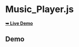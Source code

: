 # Music_Player.js

 <a href="https://sujal0786.github.io/Music_Player.js/"><strong>➥ Live Demo</strong></a>
## Demo
